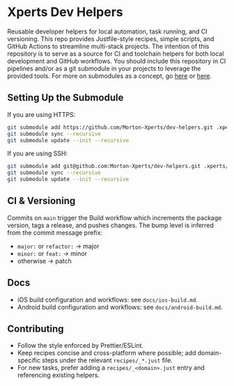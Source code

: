# Xperts Dev Helpers

Reusable developer helpers for local automation, task running, and CI versioning. This repo provides Justfile-style 
recipes, simple scripts, and GitHub Actions to streamline multi-stack projects.  The intention of this repository is to
serve as a source for CI and toolchain helpers for both local development and GitHub workflows.  You should include this
repository in CI pipelines and/or as a git submodule in your projects to leverage the provided tools.  For more on 
submodules as a concept, go [here](https://git-scm.com/book/en/v2/Git-Tools-Submodules) or [here](https://gist.github.com/gitaarik/8735255).

## Setting Up the Submodule

If you are using HTTPS:
```bash
git submodule add https://github.com/Morton-Xperts/dev-helpers.git .xperts/dev-helpers
git submodule sync --recursive
git submodule update --init --recursive
```

If you are using SSH:
```bash
git submodule add git@github.com:Morton-Xperts/dev-helpers.git .xperts/dev-helpers
git submodule sync --recursive
git submodule update --init --recursive
```

## CI & Versioning
Commits on `main` trigger the Build workflow which increments the package version, tags a release, and pushes changes. 
The bump level is inferred from the commit message prefix:
- `major:` or `refactor:` → major
- `minor:` or `feat:` → minor
- otherwise → patch

## Docs
- iOS build configuration and workflows: see `docs/ios-build.md`.
- Android build configuration and workflows: see `docs/android-build.md`.

## Contributing
- Follow the style enforced by Prettier/ESLint.
- Keep recipes concise and cross-platform where possible; add domain-specific steps under the relevant `recipes/_*.just` file.
- For new tasks, prefer adding a `recipes/_<domain>.just` entry and referencing existing helpers.
